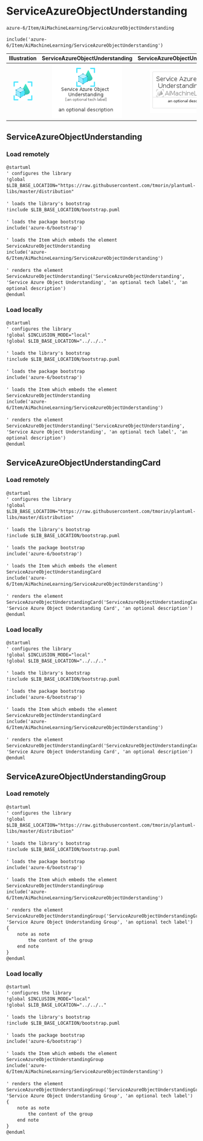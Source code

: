 # ServiceAzureObjectUnderstanding


```text
azure-6/Item/AiMachineLearning/ServiceAzureObjectUnderstanding
```

```text
include('azure-6/Item/AiMachineLearning/ServiceAzureObjectUnderstanding')
```



| Illustration | ServiceAzureObjectUnderstanding | ServiceAzureObjectUnderstandingCard | ServiceAzureObjectUnderstandingGroup |
| :---: | :---: | :---: | :---: |
| ![illustration for Illustration](../../../azure-6/Item/AiMachineLearning/ServiceAzureObjectUnderstanding.png) | ![illustration for ServiceAzureObjectUnderstanding](../../../azure-6/Item/AiMachineLearning/ServiceAzureObjectUnderstanding.Local.png) | ![illustration for ServiceAzureObjectUnderstandingCard](../../../azure-6/Item/AiMachineLearning/ServiceAzureObjectUnderstandingCard.Local.png) | ![illustration for ServiceAzureObjectUnderstandingGroup](../../../azure-6/Item/AiMachineLearning/ServiceAzureObjectUnderstandingGroup.Local.png) |




## ServiceAzureObjectUnderstanding

### Load remotely
```plantuml
@startuml
' configures the library
!global $LIB_BASE_LOCATION="https://raw.githubusercontent.com/tmorin/plantuml-libs/master/distribution"

' loads the library's bootstrap
!include $LIB_BASE_LOCATION/bootstrap.puml

' loads the package bootstrap
include('azure-6/bootstrap')

' loads the Item which embeds the element ServiceAzureObjectUnderstanding
include('azure-6/Item/AiMachineLearning/ServiceAzureObjectUnderstanding')

' renders the element
ServiceAzureObjectUnderstanding('ServiceAzureObjectUnderstanding', 'Service Azure Object Understanding', 'an optional tech label', 'an optional description')
@enduml
```

### Load locally
```plantuml
@startuml
' configures the library
!global $INCLUSION_MODE="local"
!global $LIB_BASE_LOCATION="../../.."

' loads the library's bootstrap
!include $LIB_BASE_LOCATION/bootstrap.puml

' loads the package bootstrap
include('azure-6/bootstrap')

' loads the Item which embeds the element ServiceAzureObjectUnderstanding
include('azure-6/Item/AiMachineLearning/ServiceAzureObjectUnderstanding')

' renders the element
ServiceAzureObjectUnderstanding('ServiceAzureObjectUnderstanding', 'Service Azure Object Understanding', 'an optional tech label', 'an optional description')
@enduml
```

## ServiceAzureObjectUnderstandingCard

### Load remotely
```plantuml
@startuml
' configures the library
!global $LIB_BASE_LOCATION="https://raw.githubusercontent.com/tmorin/plantuml-libs/master/distribution"

' loads the library's bootstrap
!include $LIB_BASE_LOCATION/bootstrap.puml

' loads the package bootstrap
include('azure-6/bootstrap')

' loads the Item which embeds the element ServiceAzureObjectUnderstandingCard
include('azure-6/Item/AiMachineLearning/ServiceAzureObjectUnderstanding')

' renders the element
ServiceAzureObjectUnderstandingCard('ServiceAzureObjectUnderstandingCard', 'Service Azure Object Understanding Card', 'an optional description')
@enduml
```

### Load locally
```plantuml
@startuml
' configures the library
!global $INCLUSION_MODE="local"
!global $LIB_BASE_LOCATION="../../.."

' loads the library's bootstrap
!include $LIB_BASE_LOCATION/bootstrap.puml

' loads the package bootstrap
include('azure-6/bootstrap')

' loads the Item which embeds the element ServiceAzureObjectUnderstandingCard
include('azure-6/Item/AiMachineLearning/ServiceAzureObjectUnderstanding')

' renders the element
ServiceAzureObjectUnderstandingCard('ServiceAzureObjectUnderstandingCard', 'Service Azure Object Understanding Card', 'an optional description')
@enduml
```

## ServiceAzureObjectUnderstandingGroup

### Load remotely
```plantuml
@startuml
' configures the library
!global $LIB_BASE_LOCATION="https://raw.githubusercontent.com/tmorin/plantuml-libs/master/distribution"

' loads the library's bootstrap
!include $LIB_BASE_LOCATION/bootstrap.puml

' loads the package bootstrap
include('azure-6/bootstrap')

' loads the Item which embeds the element ServiceAzureObjectUnderstandingGroup
include('azure-6/Item/AiMachineLearning/ServiceAzureObjectUnderstanding')

' renders the element
ServiceAzureObjectUnderstandingGroup('ServiceAzureObjectUnderstandingGroup', 'Service Azure Object Understanding Group', 'an optional tech label') {
    note as note
        the content of the group
    end note
}
@enduml
```

### Load locally
```plantuml
@startuml
' configures the library
!global $INCLUSION_MODE="local"
!global $LIB_BASE_LOCATION="../../.."

' loads the library's bootstrap
!include $LIB_BASE_LOCATION/bootstrap.puml

' loads the package bootstrap
include('azure-6/bootstrap')

' loads the Item which embeds the element ServiceAzureObjectUnderstandingGroup
include('azure-6/Item/AiMachineLearning/ServiceAzureObjectUnderstanding')

' renders the element
ServiceAzureObjectUnderstandingGroup('ServiceAzureObjectUnderstandingGroup', 'Service Azure Object Understanding Group', 'an optional tech label') {
    note as note
        the content of the group
    end note
}
@enduml
```

